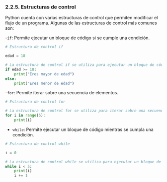 ### 2.2.5. Estructuras de control

Python cuenta con varias estructuras de control que permiten modificar el flujo de un programa. Algunas de las estructuras de control más comunes son:

-`if`: Permite ejecutar un bloque de código si se cumple una condición.

```python
# Estructura de control if

edad = 18

# La estructura de control if se utiliza para ejecutar un bloque de código si se cumple una condición.
if edad >= 18:
    print("Eres mayor de edad")
else:
    print("Eres menor de edad")

```

-`for`: Permite iterar sobre una secuencia de elementos.

```python
# Estructura de control for

# La estructura de control for se utiliza para iterar sobre una secuencia de elementos, como una lista, una tupla, un diccionario, etc.
for i in range(5):
    print(i)

```

- `while`: Permite ejecutar un bloque de código mientras se cumpla una condición.

```python
# Estructura de control while

i = 0

# La estructura de control while se utiliza para ejecutar un bloque de código mientras se cumpla una condición.
while i < 5:
    print(i)
    i += 1

```

